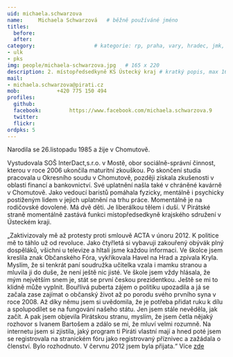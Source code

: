 ```yaml
---
uid: michaela.schwarzova
name:     Michaela Schwarzová  	# běžně používáné jméno
titles:
  before:
  after:
category:                 	# kategorie: rp, praha, vary, hradec, jmk, senat
- ulk
- pks
img: people/michaela-schwarzova.jpg   # 165 x 220
description: 2. místopředsedkyně KS Ústecký kraj # kratký popis, max 160 znaků
mail:
- michaela.schwarzova@pirati.cz
mob:			+420 775 150 494		  
profiles:
  github:                 
  facebook: 		https://www.facebook.com/michaela.schwarzova.9	  
  twitter: 		  
  flickr:     		
ordpks: 5
---
```


Narodila se 26.listopadu 1985 a žije v Chomutově.

Vystudovala SOŠ InterDact,s.r.o. v Mostě, obor sociálně-správní činnost, kterou v roce 2006 ukončila maturitní zkouškou. Po skončení studia pracovala u Okresního soudu v Chomutově, později získala zkušenosti v oblasti financí a bankovnictví. Své uplatnění našla také v chráněné kavárně v Chomutově. Jako vedoucí baristů pomáhala fyzicky, mentálně i psychicky postiženým lidem v jejich uplatnění na trhu práce. Momentálně je na rodičovské dovolené. Má dvě děti. Je liberálkou tělem i duší. V Pirátské straně momentálně zastává funkci místopředsedkyně krajského sdružení v Ústeckém kraji.

„Zaktivizovaly mě až protesty proti smlouvě ACTA v únoru 2012. K politice mě to táhlo už od revoluce. Jako čtyřletá si vybavuji zakouřený obývák plný dospěláků, všichni u televize a hltali jsme každou informaci. Ve školce jsem kreslila znak Občanského Fóra, vykřikovala Havel na Hrad a zpívala Kryla. Myslím, že si tenkrát paní soudružka učitelka vzala i mamku stranou a mluvila ji do duše, že není ještě nic jisté. Ve škole jsem vždy hlásala, že mým největším snem je, stát se první českou prezidentkou. Ještě se mi to klidně může vyplnit. Bouřlivá puberta zájem o politiku upozadila a já se začala zase zajímat o občanský život až po porodu svého prvního syna v roce 2008. Až díky němu jsem si uvědomila, že je potřeba přidat ruku k dílu a spolupodílet se na fungování našeho státu. Jen jsem stále nevěděla, jak začít. A pak jsem objevila Pirátskou stranu, myslím, že jsem četla nějaký rozhovor s Ivanem Bartošem a zdálo se mi, že mluví velmi rozumně. Na internetu jsem si zjistila, jaký program ti Piráti vlastní mají a hned poté jsem se registrovala na stranickém fóru jako registrovaný příznivec a zažádala o členství. Bylo rozhodnuto. V červnu 2012 jsem byla přijata.“ Více [zde](https://www.piratskelisty.cz/clanek-1792-jsem-tzv-poacta-clen-cenzuru-nesnasim)
